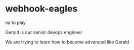 # webhook-eagles
na to play

Gerald is our senior devops engineer

We are trying to learn how to become advanced like Gerald

